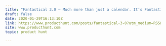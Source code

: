```yaml
---
title: "Fantastical 3.0 — Much more than just a calendar. It’s Fantastical."
draft: false
date: 2020-01-29T16:13:10Z
link: https://www.producthunt.com/posts/fantastical-3-0?utm_medium=RSS&utm_source=hune
site: www.producthunt.com
topic: product hunt  

---
```


